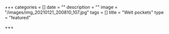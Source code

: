 +++
categories = []
date = ""
description = ""
image = "/images/img_20210121_200810_107.jpg"
tags = []
title = "Welt pockets"
type = "featured"

+++
